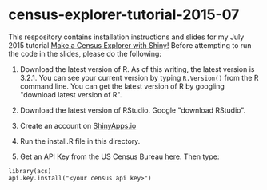 # census-explorer-tutorial-2015-07

This respository contains installation instructions and slides for my July 2015 tutorial [Make a Census Explorer with Shiny!](http://www.meetup.com/R-ladies/events/223727059/) Before attempting to run the code in the slides, please do the following:

1. Download the latest version of R. As of this writing, the latest 
version is 3.2.1. You can see your current version by typing `R.Version()` from the R command line.
You can get the latest version of R by googling "download latest version
of R".

1. Download the latest version of RStudio. Google "download RStudio".

1. Create an account on [ShinyApps.io](http://www.shinyapps.io/)


1. Run the install.R file in this directory.

1. Get an API Key from the US Census Bureau [here](http://api.census.gov/data/key_signup.html). Then type:

```
library(acs)
api.key.install("<your census api key>")
```
